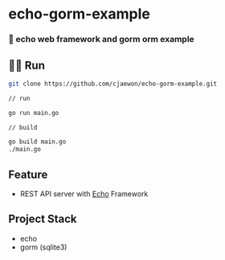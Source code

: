 # echo-gorm-example
### 📖 echo web framework and gorm orm example

## 🏃‍♀️ Run
```sh
git clone https://github.com/cjaewon/echo-gorm-example.git

// run

go run main.go

// build

go build main.go
./main.go
```

## Feature
- REST API server with [Echo](https://github.com/labstack/echo) Framework

##  Project Stack
- echo
- gorm (sqlite3)
